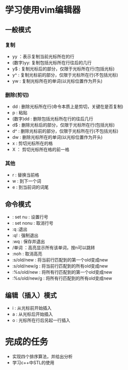 # 学习使用vim编辑器
## 一般模式
### 复制
* yy ：表示复制当前光标所在的行
* (数字)yy: 复制包括光标所在行往后的几行
* y$ : 复制光标后的部分，仅限于光标所在行(包括光标)
* y^ : 复制光标前的部分，仅限于光标所在行(不包括光标)
* yw : 复制光标所在的单词(以光标位置作为开头)
### 删除(剪切)
* dd : 删除光标所在行(命令本质上是剪切，关键在是否复制)
* p : 粘贴
* (数字)dd : 删除包括光标所在行的往后几行
* d$ : 删除光标后的部分，仅限于光标所在行(包括光标)
* d^ : 删除光标前的部分，仅限于光标所在行(不包括光标)
* dw : 删除光标所在的单词(以光标位置作为开头)
* x : 剪切光标所在的格
* X ： 剪切光标所在格的前一格
### 其他
* r : 替换当前格
* w : 到下一个词
* e : 到当前词的词尾
## 命令模式
* : set nu : 设置行号
* : set nonu : 取消行号
* :q :退出
* :q! : 强制退出
* :wq : 保存并退出
* /单词 ：高亮显示所有该单词，按n可以跳转
* :noh : 取消高亮
* :s/old/new : 将当前行匹配到的第一个old变成new
* :s/old/new/g : 将当前行匹配到的所有old变成new
* :%s/old/new : 将所有行匹配到的第一个old变成new
* :%s/old/new/g : 将所有行匹配到的所有old变成new
## 编辑（插入）模式
* i : 从光标前开始插入
* a : 从光标后开始插入
* o : 光标所在行后另起一行插入

# 完成的任务
* 实现四个排序算法，并给出分析
* 学习c++中STL的使用

